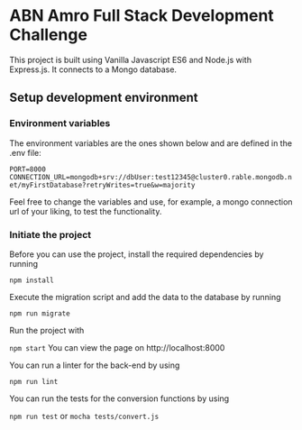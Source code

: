 # ABN Amro Full Stack Development Challenge

This project is built using Vanilla Javascript ES6 and Node.js with Express.js. It connects to a Mongo database.

## Setup development environment

### Environment variables

The environment variables are the ones shown below and are defined in the .env file:

`PORT=8000`
`CONNECTION_URL=mongodb+srv://dbUser:test12345@cluster0.rable.mongodb.net/myFirstDatabase?retryWrites=true&w=majority`

Feel free to change the variables and use, for example, a mongo connection url of your liking, to test the functionality.

### Initiate the project

Before you can use the project, install the required dependencies by running

`npm install`

Execute the migration script and add the data to the database by running

`npm run migrate`

Run the project with 

`npm start`
You can view the page on http://localhost:8000

You can run a linter for the back-end by using 

`npm run lint`

You can run the tests for the conversion functions by using 

`npm run test` or `mocha tests/convert.js`


